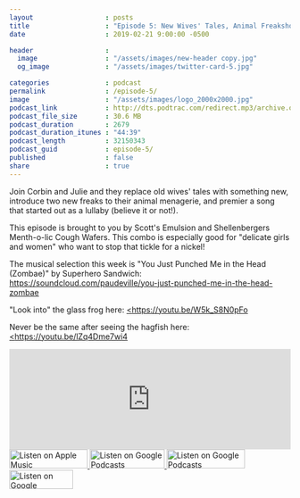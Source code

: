 ```yaml
---
layout                  : posts
title                   : "Episode 5: New Wives' Tales, Animal Freakshow!, Zombae"
date                    : 2019-02-21 9:00:00 -0500

header                  : 
  image                 : "/assets/images/new-header copy.jpg"
  og_image              : "/assets/images/twitter-card-5.jpg"

categories              : podcast
permalink               : /episode-5/
image                   : "/assets/images/logo_2000x2000.jpg"
podcast_link            : http://dts.podtrac.com/redirect.mp3/archive.org/download/paudeville-ep-5/paudeville-ep-5.mp3
podcast_file_size       : 30.6 MB
podcast_duration        : 2679
podcast_duration_itunes : "44:39"
podcast_length          : 32150343
podcast_guid            : episode-5/
published               : false
share                   : true
---
```

Join Corbin and Julie and they replace old wives' tales with something new, introduce two new freaks to their animal menagerie, and premier a song that started out as a lullaby (believe it or not!).

This episode is brought to you by Scott's Emulsion and Shellenbergers Menth-o-lic Cough Wafers. This combo is especially good for "delicate girls and women" who want to stop that tickle for a nickel!

The musical selection this week is "You Just Punched Me in the Head (Zombae)" by Superhero Sandwich: <a href="https://soundcloud.com/paudeville/you-just-punched-me-in-the-head-zombae">https://soundcloud.com/paudeville/you-just-punched-me-in-the-head-zombae</a>

"Look into" the glass frog here: <a href="https://youtu.be/W5k_S8N0pFo"><https://youtu.be/W5k_S8N0pFo</a>

Never be the same after seeing the hagfish here: <a href="https://youtu.be/lZq4Dme7wi4"><https://youtu.be/lZq4Dme7wi4</a>

<iframe scrolling="no" frameborder="0" style="width:100%;height:180px;border:0;overflow:hidden;" width="100%" height="180" src="https://app.stitcher.com/splayer/f/363388?el=1&refid=stpr"></iframe>

<a href="https://itunes.apple.com/us/podcast/paudeville/id1450915591">
	<img src='{{ site.url }}{{ site.baseurl }}/assets/images/US_UK_Apple_Podcasts_Listen_Badge_RGB_280x68.png' width='140px' height='34' alt='Listen on Apple Music'/>
</a>
<a href="https://play.google.com/music/m/Igre2ostm2ltqiq4sabzzrl5jcy?t=Paudeville">
	<img src='{{ site.url }}{{ site.baseurl }}/assets/images/google_podcasts_badge.png' width='134px' height='34' alt='Listen on Google Podcasts'/>
</a>
<a href="https://open.spotify.com/show/4q5RNUUtU4XFqsymP7dcTw">
	<img src='{{ site.url }}{{ site.baseurl }}/assets/images/Spotify_Listen_Badge_RGB_280x68 copy.png' width='140px' height='34' alt='Listen on Google Podcasts'/>
</a>
<a href="https://www.stitcher.com/s?fid=363388&refid=stpr">
	<img src='{{ site.url }}{{ site.baseurl }}/assets/images/Stitcher_Listen_Badge_Color_Dark_BG_114x34.png' width='114px' height='34' alt='Listen on Google Podcasts'/>
</a>